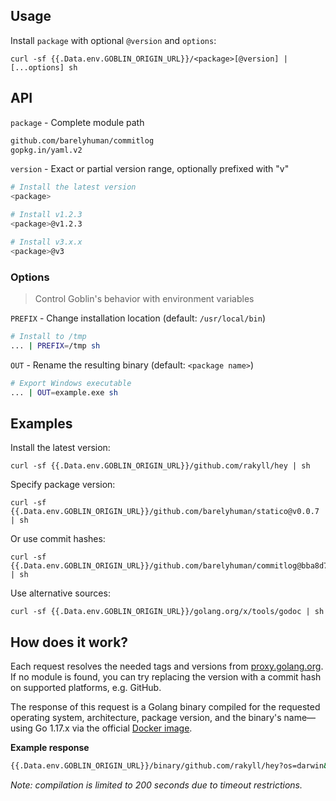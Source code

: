## Usage

Install `package` with optional `@version` and `options`:

```command
curl -sf {{.Data.env.GOBLIN_ORIGIN_URL}}/<package>[@version] | [...options] sh
```

## API

`package` - Complete module path

```sh
github.com/barelyhuman/commitlog
gopkg.in/yaml.v2
```

`version` - Exact or partial version range, optionally prefixed with "v"

```sh
# Install the latest version
<package>

# Install v1.2.3
<package>@v1.2.3

# Install v3.x.x
<package>@v3
```

### Options

> Control Goblin's behavior with environment variables

`PREFIX` - Change installation location (default: `/usr/local/bin`)

```sh
# Install to /tmp
... | PREFIX=/tmp sh
```

`OUT` - Rename the resulting binary (default: `<package name>`)

```sh
# Export Windows executable
... | OUT=example.exe sh
```

## Examples

Install the latest version:

```command
curl -sf {{.Data.env.GOBLIN_ORIGIN_URL}}/github.com/rakyll/hey | sh
```

Specify package version:

```command
curl -sf {{.Data.env.GOBLIN_ORIGIN_URL}}/github.com/barelyhuman/statico@v0.0.7 | sh
```

Or use commit hashes:

```command
curl -sf {{.Data.env.GOBLIN_ORIGIN_URL}}/github.com/barelyhuman/commitlog@bba8d7a63d622e4f12dbea9722b647cd985be8ad | sh
```

Use alternative sources:

```command
curl -sf {{.Data.env.GOBLIN_ORIGIN_URL}}/golang.org/x/tools/godoc | sh
```

## How does it work?

Each request resolves the needed tags and versions from [proxy.golang.org](https://proxy.golang.org). If no module is found, you can try replacing the version with a commit hash on supported platforms, e.g. GitHub.

The response of this request is a Golang binary compiled for the requested operating system, architecture, package version, and the binary's name—using Go 1.17.x via the official [Docker image](https://hub.docker.com/_/golang).

**Example response**

```sh
{{.Data.env.GOBLIN_ORIGIN_URL}}/binary/github.com/rakyll/hey?os=darwin&arch=amd64&version=v0.1.3&out=hey
```

_Note: compilation is limited to 200 seconds due to timeout restrictions._
